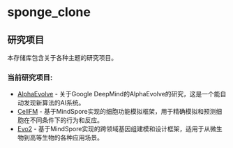 # sponge_clone

## 研究项目

本存储库包含关于各种主题的研究项目。

### 当前研究项目:

- [AlphaEvolve](./research/alphaevolve/README.md) - 关于Google DeepMind的AlphaEvolve的研究，这是一个能自动发现新算法的AI系统。
- [CellFM](./research/cellfm/README.md) - 基于MindSpore实现的细胞功能模拟框架，用于精确模拟和预测细胞在不同条件下的行为和反应。
- [Evo2](./research/evo2/README.md) - 基于MindSpore实现的跨领域基因组建模和设计框架，适用于从微生物到高等生物的各种应用场景。